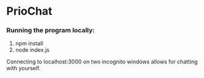 # PrioChat
### Running the program locally:
1. npm install
2. node index.js

Connecting to localhost:3000 on two incognito windows allows for chatting with yourself.

